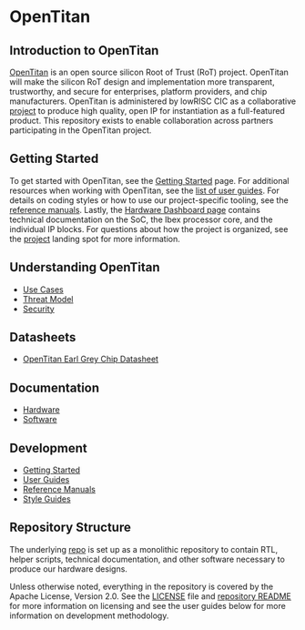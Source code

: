# OpenTitan

## Introduction to OpenTitan

[OpenTitan](https://opentitan.org) is an open source silicon Root of Trust (RoT) project.
OpenTitan will make the silicon RoT design and implementation more transparent, trustworthy, and secure for enterprises, platform providers, and chip manufacturers.
OpenTitan is administered by lowRISC CIC as a collaborative [project](./project_governance/README.md) to produce high quality, open IP for instantiation as a full-featured product.
This repository exists to enable collaboration across partners participating in the OpenTitan project.

## Getting Started

To get started with OpenTitan, see the [Getting Started](./guides/getting_started/src/README.md) page.
For additional resources when working with OpenTitan, see the [list of user guides](https://opentitan.org/guides/getting_started/).
For details on coding styles or how to use our project-specific tooling, see the [reference manuals](../util/README.md).
Lastly, the [Hardware Dashboard page](../hw/README.md) contains technical documentation on the SoC, the Ibex processor core, and the individual IP blocks.
For questions about how the project is organized, see the [project](./project_governance/README.md) landing spot for more information.

## Understanding OpenTitan

* [Use Cases](./use_cases/README.md)
* [Threat Model](./security/threat_model/README.md)
* [Security](./security/README.md)

## Datasheets

* [OpenTitan Earl Grey Chip Datasheet](../hw/top_earlgrey/doc/specification.md)

## Documentation

* [Hardware](../hw/README.md)
* [Software](../sw/README.md)

## Development

* [Getting Started](./guides/getting_started/src/README.md)
* [User Guides](https://opentitan.org/guides/getting_started)
* [Reference Manuals](../util/README.md)
* [Style Guides](./contributing/style_guides/README.md)

## Repository Structure

The underlying
[repo](https://www.github.com/lowrisc/opentitan)
is set up as a monolithic repository to contain RTL, helper scripts, technical documentation, and other software necessary to produce our hardware designs.

Unless otherwise noted, everything in the repository is covered by the Apache License, Version 2.0. See the [LICENSE](https://github.com/lowRISC/opentitan/blob/master/LICENSE) file and [repository README](https://github.com/lowRISC/opentitan/blob/master/README.md) for more information on licensing and see the user guides below for more information on development methodology.
